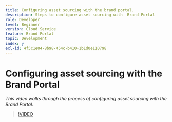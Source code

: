 ```yaml
---
title: Configuring asset sourcing with the brand portal.
description: Steps to configure asset sourcing with  Brand Portal
role: Developer
level: Beginner
version: Cloud Service
feature: Brand Portal
topic: Development
index: y
exl-id: 4f5c1e04-8b98-454c-b410-1b1d0e110798
---
```

# Configuring asset sourcing with the Brand Portal

*This video walks through the process of configuring asset sourcing with the Brand Portal.*

>[!VIDEO](https://video.tv.adobe.com/v/335451?quality=9&learn=on)
